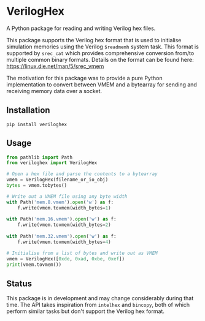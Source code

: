 # VerilogHex

A Python package for reading and writing Verilog hex files.

This package supports the Verilog hex format that is used to initialise simulation memories using the Verilog `$readmemh` system task.  This format is supported by `srec_cat` which provides comprehensive conversion from/to multiple common binary formats.  Details on the format can be found here: https://linux.die.net/man/5/srec_vmem

The motivation for this package was to provide a pure Python implementation to convert between VMEM and a bytearray for sending and receiving memory data over a socket.

## Installation
```
pip install veriloghex
```

## Usage

```python
from pathlib import Path
from veriloghex import VerilogHex

# Open a hex file and parse the contents to a bytearray
vmem = VerilogHex(filename_or_io_obj)
bytes = vmem.tobytes()

# Write out a VMEM file using any byte width
with Path('mem.8.vmem').open('w') as f:
	f.write(vmem.tovmem(width_bytes=1)
    
with Path('mem.16.vmem').open('w') as f:
	f.write(vmem.tovmem(width_bytes=2)
    
with Path('mem.32.vmem').open('w') as f:
	f.write(vmem.tovmem(width_bytes=4)

# Initialise from a list of bytes and write out as VMEM
vmem = VerilogHex([0xde, 0xad, 0xbe, 0xef])
print(vmem.tovmem())
```

## Status

This package is in development and may change considerably during that time.  The API takes inspiration from `intelhex` and `bincopy`, both of which perform similar tasks but don't support the Verilog hex format.